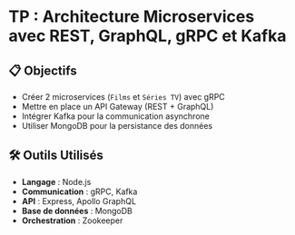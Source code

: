 # TP : Architecture Microservices avec REST, GraphQL, gRPC et Kafka

## 📋 Objectifs
- Créer 2 microservices (`Films` et `Séries TV`) avec gRPC
- Mettre en place un API Gateway (REST + GraphQL)
- Intégrer Kafka pour la communication asynchrone
- Utiliser MongoDB pour la persistance des données

## 🛠 Outils Utilisés
- **Langage** : Node.js
- **Communication** : gRPC, Kafka
- **API** : Express, Apollo GraphQL
- **Base de données** : MongoDB
- **Orchestration** : Zookeeper
